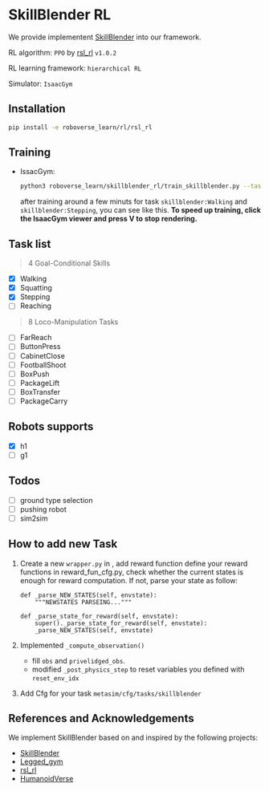 # SkillBlender RL
We provide implementent [SkillBlender](https://github.com/Humanoid-SkillBlender/SkillBlender) into our framework.

RL algorithm: `PPO` by [rsl_rl](https://github.com/leggedrobotics/rsl_rl) `v1.0.2`

RL learning framework: `hierarchical RL`

Simulator: `IsaacGym`

## Installation
```bash
pip install -e roboverse_learn/rl/rsl_rl
```

## Training

- IssacGym:
    ```bash
    python3 roboverse_learn/skillblender_rl/train_skillblender.py --task "skillblender:Walking" --sim "isaacgym" --num_envs 1024 --robot "h1_wrist" --use_wandb
   ```
    after training around a few minuts for task `skillblender:Walking` and `skillblender:Stepping`, you can see like this.
**To speed up training, click the IsaacGym viewer and press V to stop rendering.**
## Task list
> 4 Goal-Conditional Skills
- [x]  Walking
- [x]  Squatting
- [x]  Stepping
- [ ]  Reaching
> 8 Loco-Manipulation Tasks
- [ ]  FarReach
- [ ]  ButtonPress
- [ ]  CabinetClose
- [ ]  FootballShoot
- [ ]  BoxPush
- [ ]  PackageLift
- [ ]  BoxTransfer
- [ ]  PackageCarry

## Robots supports
- [x]  h1
- [ ]  g1

## Todos
- [ ] ground type selection
- [ ] pushing robot
- [ ] sim2sim

## How to add new Task
1. Create a new `wrapper.py` in , add reward function
    define your reward functions in reward_fun_cfg.py, check whether the current states is enough for reward computation. If not, parse your state as follow:
    ```
    def _parse_NEW_STATES(self, envstate):
        """NEWSTATES PARSEING..."""

    def _parse_state_for_reward(self, envstate):
        super()._parse_state_for_reward(self, envstate):
        _parse_NEW_STATES(self, envstate)
    ```
2. Implemented `_compute_observation()`
    - fill `obs` and `privelidged_obs`.
    - modified `_post_physics_step` to reset variables you defined with `reset_env_idx`


3. Add Cfg for your task `metasim/cfg/tasks/skillblender`


## References and Acknowledgements
We implement SkillBlender based on and inspired by the following projects:
- [SkillBlender](https://github.com/Humanoid-SkillBlender/SkillBlender)
- [Legged_gym](https://github.com/leggedrobotics/legged_gym)
- [rsl_rl](https://github.com/leggedrobotics/rsl_rl)
- [HumanoidVerse](https://github.com/LeCAR-Lab/HumanoidVerse/tree/master)
